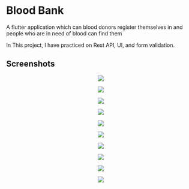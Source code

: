 # Blood Bank

A flutter application which can blood donors register themselves in and people who are
in need of blood can find them

In This project, I have practiced on Rest API, UI, and form validation.

## Screenshots

<p align="center">
  <img src="repo_assets/pic1.png"/>
</p>

<p align="center">
  <img src="repo_assets/pic2.png"/>
</p>

<p align="center">
  <img src="repo_assets/pic3.png"/>
</p>

<p align="center">
  <img src="repo_assets/pic4.png"/>
</p>

<p align="center">
  <img src="repo_assets/pic5.png"/>
</p>

<p align="center">
  <img src="repo_assets/pic6.png"/>
</p>

<p align="center">
  <img src="repo_assets/pic7.png"/>
</p>

<p align="center">
  <img src="repo_assets/pic8.png"/>
</p>

<p align="center">
  <img src="repo_assets/pic9.png"/>
</p>  

<p align="center">
  <img src="repo_assets/pic10.png"/>
</p>